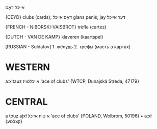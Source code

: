 אייכל
דאָס

{CEYD}
clubs (cards); דאָס אייכל
glans penis; jay דער אייכל

{FRENCH - NIBORSKI-VAISBROT}
trèfle (cartes)

{DUTCH - VAN DE KAMP}
klaveren (kaartspel)

[RUSSIAN - Soldatov] 1. жёлудь 2. трефы (масть в картах)

WESTERN
========

aːxltauz אייכלטויז 'ace of clubs' {WTCP, Dunajská Streda, 47179}

CENTRAL
========

a touz ajxɫ אַ טויז אייכל 'ace of clubs' {POLAND, Wolbrom, 50196}
	•	aːxɫ {קצבֿטע}
